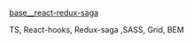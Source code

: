 

[base__react-redux-saga](https://IharTsykala.github.io/base__react-redux-saga)

TS, React-hooks, Redux-saga ,SASS, Grid, BEM
